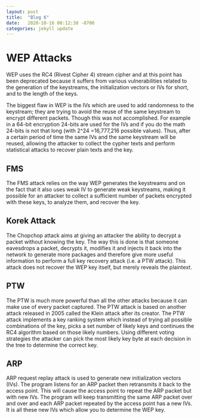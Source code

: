 ```yaml
---
layout: post
title:  "Blog 6"
date:   2020-10-16 08:12:38 -0700
categories: jekyll update
---
```


<h1>WEP Attacks</h1>
<p>
WEP uses the RC4 (Rivest Cipher 4) stream cipher and at this point has been deprecated because it suffers from various vulnerabilities related to the generation of the keystreams, the initialization vectors or IVs for short, and to the length of the keys.</p>

<p>
The biggest flaw in WEP is the IVs which are used to add randomness to the keystream; they are trying to avoid the reuse of the same keystream to encrypt different packets. Though this was not accomplished. For example in a 64-bit encryption 24-bits are used for the IVs and if you do the math 24-bits is not that long (with 2^24 =16,777,216 possible values).
Thus, after a certain period of time the same IVs and the same keystream will be reused, allowing the attacker to collect the cypher texts and perform statistical attacks to recover plain texts and the key.
</p>
<h2>FMS</h2>
<p>
The FMS attack relies on the way WEP generates the keystreams and on the fact that it also uses weak IV to generate weak keystreams, making it possible for an attacker to collect a sufficient number of packets encrypted with these keys, to analyze them, and recover the key.
</p>
<h2>Korek Attack</h2>
<p>
The Chopchop attack aims at giving an attacker the ability to decrypt a packet without knowing the key. The way this is done is that someone eavesdrops a packet, decrypts it, modifies it and injects it back into the network to generate more packages and therefore give more useful information to perform a full key recovery attack (i.e. a PTW attack).
This attack does not recover the WEP key itself, but merely reveals the plaintext.
</p>
<h2>PTW</h2>
<p>
The PTW is much more powerful than all the other attacks because it can make use of every packet captured. The PTW attack is based on another attack released in 2005 called the Klein attack after its creator. The PTW attack implements a key ranking system which instead of trying all possible combinations of the key, picks a set number of likely keys and continues the RC4 algorithm based on those likely numbers. Using different voting strategies the attacker can pick the most likely key byte at each decision in the tree to determine the correct key. 
</p>
<h2>ARP</h2>
<p>
ARP request replay attack is used to generate new initialization vectors (IVs). The program listens for an ARP packet then retransmits it back to the access point. This will cause the access point to repeat the ARP packet but with new IVs. The program will keep transmitting the same ARP packet over and over and each ARP packet repeated by the access point has a new IVs. It is all these new IVs which allow you to determine the WEP key. 
</p>
